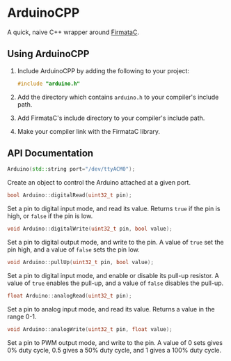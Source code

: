 # ArduinoCPP

A quick, naive C++ wrapper around [FirmataC](https://github.com/jdourlens/FirmataC/).

## Using ArduinoCPP

1. Include ArduinoCPP by adding the following to your project:
    ```cpp
    #include "arduino.h"
    ```

2. Add the directory which contains `arduino.h` to your compiler's include path.
3. Add FirmataC's include directory to your compiler's include path.
4. Make your compiler link with the FirmataC library.

## API Documentation

```cpp
Arduino(std::string port="/dev/ttyACM0");
```

Create an object to control the Arduino attached at a given port.

```cpp
bool Arduino::digitalRead(uint32_t pin);
```

Set a pin to digital input mode, and read its value.  Returns `true` if the pin is high, or `false` if the pin is low.

```cpp
void Arduino::digitalWrite(uint32_t pin, bool value);
```

Set a pin to digital output mode, and write to the pin.  A value of `true` set the pin high, and a value of `false` sets the pin low.

```cpp
void Arduino::pullUp(uint32_t pin, bool value);
```

Set a pin to digital input mode, and enable or disable its pull-up resistor.  A value of `true` enables the pull-up, and a value of `false` disables the pull-up.

```cpp
float Arduino::analogRead(uint32_t pin);
```

Set a pin to analog input mode, and read its value.  Returns a value in the range 0-1.

```cpp
void Arduino::analogWrite(uint32_t pin, float value);
```

Set a pin to PWM output mode, and write to the pin.  A value of 0 sets gives 0% duty cycle, 0.5 gives a 50% duty cycle, and 1 gives a 100% duty cycle.
